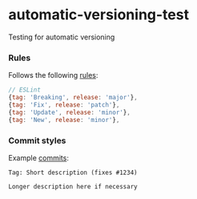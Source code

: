 # automatic-versioning-test

Testing for automatic versioning

### Rules

Follows the following [rules](https://github.com/semantic-release/commit-analyzer/blob/master/lib/default-release-rules.js):

```js
// ESLint
{tag: 'Breaking', release: 'major'},
{tag: 'Fix', release: 'patch'},
{tag: 'Update', release: 'minor'},
{tag: 'New', release: 'minor'},
```

### Commit styles

Example [commits](https://github.com/conventional-changelog/conventional-changelog/tree/master/packages/conventional-changelog-eslint):

```
Tag: Short description (fixes #1234)

Longer description here if necessary
```